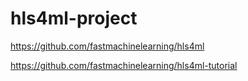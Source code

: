 # hls4ml-project

https://github.com/fastmachinelearning/hls4ml

https://github.com/fastmachinelearning/hls4ml-tutorial
